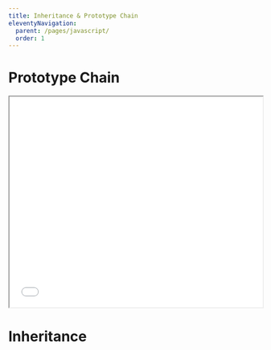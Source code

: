 ```yaml
---
title: Inheritance & Prototype Chain
eleventyNavigation:
  parent: /pages/javascript/
  order: 1
---
```


# Prototype Chain

<iframe height="420" width="100%" src="/examples-js/currying/"></iframe>

# Inheritance
